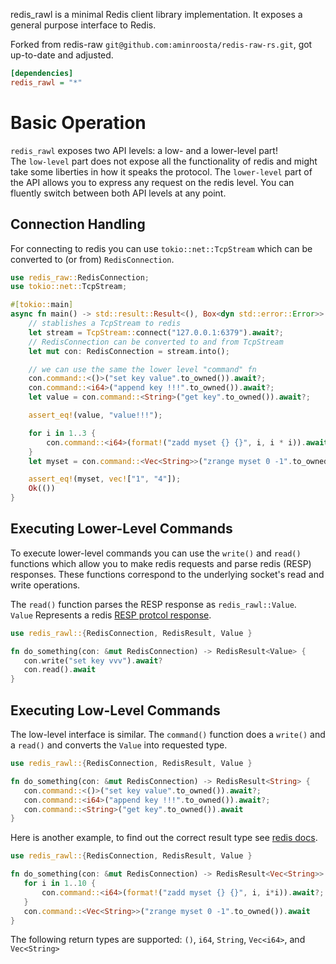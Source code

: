 redis_rawl is a minimal Redis client library implementation.
It exposes a general purpose interface to Redis.

Forked from redis-raw `git@github.com:aminroosta/redis-raw-rs.git`, got up-to-date and adjusted.

```ini
[dependencies]
redis_rawl = "*"
```

# Basic Operation

`redis_rawl` exposes two API levels: a low- and a lower-level part!  
The `low-level` part does not expose all the functionality of redis and
might take some liberties in how it speaks the protocol.  The `lower-level`
part of the API allows you to express any request on the redis level.
You can fluently switch between both API levels at any point.

## Connection Handling

For connecting to redis you can use `tokio::net::TcpStream` which can be
converted to (or from) `RedisConnection`.

```rust
use redis_raw::RedisConnection;
use tokio::net::TcpStream;

#[tokio::main]
async fn main() -> std::result::Result<(), Box<dyn std::error::Error>> {
    // stablishes a TcpStream to redis
    let stream = TcpStream::connect("127.0.0.1:6379").await?;
    // RedisConnection can be converted to and from TcpStream
    let mut con: RedisConnection = stream.into();

    // we can use the same the lower level "command" fn
    con.command::<()>("set key value".to_owned()).await?;
    con.command::<i64>("append key !!!".to_owned()).await?;
    let value = con.command::<String>("get key".to_owned()).await?;

    assert_eq!(value, "value!!!");

    for i in 1..3 {
        con.command::<i64>(format!("zadd myset {} {}", i, i * i)).await?;
    }
    let myset = con.command::<Vec<String>>("zrange myset 0 -1".to_owned()).await?;

    assert_eq!(myset, vec!["1", "4"]);
    Ok(())
}

```

## Executing Lower-Level Commands

To execute lower-level commands you can use the `write()` and `read()` functions
which allow you to make redis requests and parse redis (RESP) responses.
These functions correspond to the underlying socket's read and write operations.

The `read()` function parses the RESP response as `redis_rawl::Value`.  
`Value` Represents a redis [RESP protcol response](https://redis.io/topics/protocol#resp-protocol-description).  

```rust
use redis_rawl::{RedisConnection, RedisResult, Value }

fn do_something(con: &mut RedisConnection) -> RedisResult<Value> {
   con.write("set key vvv").await?
   con.read().await
}
```

## Executing Low-Level Commands

The low-level interface is similar. The `command()` function does a
`write()` and a `read()` and converts the `Value` into requested type.

```rust
use redis_rawl::{RedisConnection, RedisResult, Value }

fn do_something(con: &mut RedisConnection) -> RedisResult<String> {
   con.command::<()>("set key value".to_owned()).await?;
   con.command::<i64>("append key !!!".to_owned()).await?;
   con.command::<String>("get key".to_owned()).await
}
```

Here is another example, to find out the correct result type see [redis docs](https://redis.io/commands).

```rust
use redis_rawl::{RedisConnection, RedisResult, Value }

fn do_something(con: &mut RedisConnection) -> RedisResult<Vec<String>> {
   for i in 1..10 {
       con.command::<i64>(format!("zadd myset {} {}", i, i*i)).await?;
   }
   con.command::<Vec<String>>("zrange myset 0 -1".to_owned()).await
}
```

The following return types are supported:
`()`, `i64`, `String`, `Vec<i64>`, and `Vec<String>`
